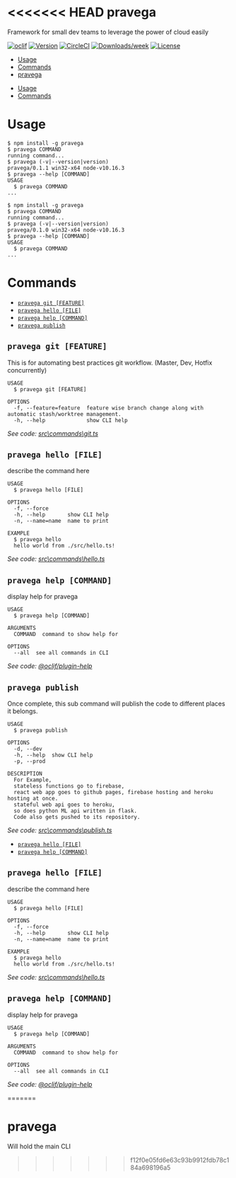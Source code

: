 <<<<<<< HEAD
pravega
=======

Framework for small dev teams to leverage the power of cloud easily

[![oclif](https://img.shields.io/badge/cli-oclif-brightgreen.svg)](https://oclif.io)
[![Version](https://img.shields.io/npm/v/pravega.svg)](https://npmjs.org/package/pravega)
[![CircleCI](https://circleci.com/gh/NixLord/pravega/tree/master.svg?style=shield)](https://circleci.com/gh/NixLord/pravega/tree/master)
[![Downloads/week](https://img.shields.io/npm/dw/pravega.svg)](https://npmjs.org/package/pravega)
[![License](https://img.shields.io/npm/l/pravega.svg)](https://github.com/NixLord/pravega/blob/master/package.json)

<!-- toc -->
* [Usage](#usage)
* [Commands](#commands)
* [pravega](#pravega)
<!-- tocstop -->
* [Usage](#usage)
* [Commands](#commands)
<!-- tocstop -->
# Usage
<!-- usage -->
```sh-session
$ npm install -g pravega
$ pravega COMMAND
running command...
$ pravega (-v|--version|version)
pravega/0.1.1 win32-x64 node-v10.16.3
$ pravega --help [COMMAND]
USAGE
  $ pravega COMMAND
...
```
<!-- usagestop -->
```sh-session
$ npm install -g pravega
$ pravega COMMAND
running command...
$ pravega (-v|--version|version)
pravega/0.1.0 win32-x64 node-v10.16.3
$ pravega --help [COMMAND]
USAGE
  $ pravega COMMAND
...
```
<!-- usagestop -->
# Commands
<!-- commands -->
* [`pravega git [FEATURE]`](#pravega-git-feature)
* [`pravega hello [FILE]`](#pravega-hello-file)
* [`pravega help [COMMAND]`](#pravega-help-command)
* [`pravega publish`](#pravega-publish)

## `pravega git [FEATURE]`

This is for automating best practices git workflow. (Master, Dev, Hotfix concurrently)

```
USAGE
  $ pravega git [FEATURE]

OPTIONS
  -f, --feature=feature  feature wise branch change along with automatic stash/worktree management.
  -h, --help             show CLI help
```

_See code: [src\commands\git.ts](https://github.com/NixLord/pravega/blob/v0.1.1/src\commands\git.ts)_

## `pravega hello [FILE]`

describe the command here

```
USAGE
  $ pravega hello [FILE]

OPTIONS
  -f, --force
  -h, --help       show CLI help
  -n, --name=name  name to print

EXAMPLE
  $ pravega hello
  hello world from ./src/hello.ts!
```

_See code: [src\commands\hello.ts](https://github.com/NixLord/pravega/blob/v0.1.1/src\commands\hello.ts)_

## `pravega help [COMMAND]`

display help for pravega

```
USAGE
  $ pravega help [COMMAND]

ARGUMENTS
  COMMAND  command to show help for

OPTIONS
  --all  see all commands in CLI
```

_See code: [@oclif/plugin-help](https://github.com/oclif/plugin-help/blob/v2.2.1/src\commands\help.ts)_

## `pravega publish`

Once complete, this sub command will publish the code to different places it belongs. 

```
USAGE
  $ pravega publish

OPTIONS
  -d, --dev
  -h, --help  show CLI help
  -p, --prod

DESCRIPTION
  For Example,
  stateless functions go to firebase,
  react web app goes to github pages, firebase hosting and heroku hosting at once.
  stateful web api goes to heroku,
  so does python ML api written in flask.
  Code also gets pushed to its repository.
```

_See code: [src\commands\publish.ts](https://github.com/NixLord/pravega/blob/v0.1.1/src\commands\publish.ts)_
<!-- commandsstop -->
* [`pravega hello [FILE]`](#pravega-hello-file)
* [`pravega help [COMMAND]`](#pravega-help-command)

## `pravega hello [FILE]`

describe the command here

```
USAGE
  $ pravega hello [FILE]

OPTIONS
  -f, --force
  -h, --help       show CLI help
  -n, --name=name  name to print

EXAMPLE
  $ pravega hello
  hello world from ./src/hello.ts!
```

_See code: [src\commands\hello.ts](https://github.com/NixLord/pravega/blob/v0.1.0/src\commands\hello.ts)_

## `pravega help [COMMAND]`

display help for pravega

```
USAGE
  $ pravega help [COMMAND]

ARGUMENTS
  COMMAND  command to show help for

OPTIONS
  --all  see all commands in CLI
```

_See code: [@oclif/plugin-help](https://github.com/oclif/plugin-help/blob/v2.2.1/src\commands\help.ts)_
<!-- commandsstop -->
=======
# pravega
Will hold the main CLI
>>>>>>> f12f0e05fd6e63c93b9912fdb78c184a698196a5
